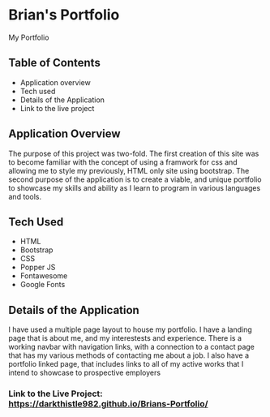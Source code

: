# Brian's Portfolio
My Portfolio

## Table of Contents
* Application overview
* Tech used
* Details of the Application
* Link to the live project

## Application Overview
The purpose of this project was two-fold. The first creation of this site was to become familiar with the concept of using a framwork for css and allowing me to style my previously, HTML only site using bootstrap. The second purpose of the application is to create a viable, and unique portfolio to showcase my skills and ability as I learn to program in various languages and tools.

## Tech Used
* HTML
* Bootstrap
* CSS
* Popper JS
* Fontawesome
* Google Fonts

## Details of the Application
I have used a multiple page layout to house my portfolio. I have a landing page that is about me, and my interestests and experience. There is a working navbar with navigation links, with a connection to a contact page that has my various methods of contacting me about a job. I also have a portfolio linked page, that includes links to all of my active works that I intend to showcase to prospective employers

### Link to the Live Project: https://darkthistle982.github.io/Brians-Portfolio/